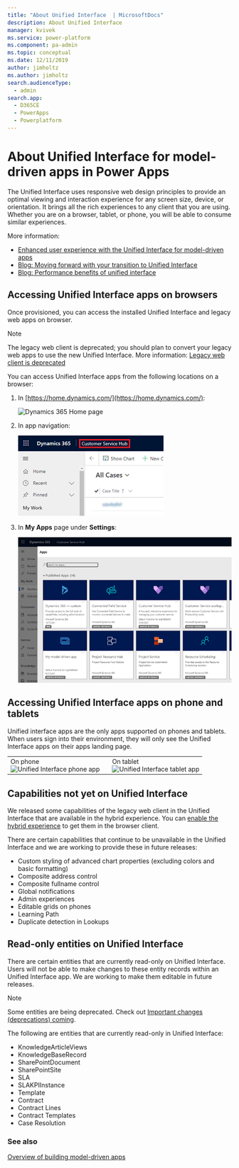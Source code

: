 ```yaml
---
title: "About Unified Interface  | MicrosoftDocs"
description: About Unified Interface
manager: kvivek
ms.service: power-platform
ms.component: pa-admin
ms.topic: conceptual
ms.date: 12/11/2019
author: jimholtz
ms.author: jimholtz
search.audienceType: 
  - admin
search.app: 
  - D365CE
  - PowerApps
  - Powerplatform
---
```

# About Unified Interface for model-driven apps in Power Apps 

The Unified Interface uses responsive web design principles to provide an optimal viewing and interaction experience for any screen size, device, or orientation. It brings all the rich experiences to any client that you are using. Whether you are on a browser, tablet, or phone, you will be able to consume similar experiences.

More information: 
- [Enhanced user experience with the Unified Interface for model-driven apps](https://docs.microsoft.com/powerapps/user/unified-interface)
- [Blog: Moving forward with your transition to Unified Interface](https://powerapps.microsoft.com/blog/moving-forward-with-your-transition-to-unified-interface/)
- [Blog: Performance benefits of unified interface](https://powerapps.microsoft.com/blog/performance-benefits-of-unified-interface/)

## Accessing Unified Interface apps on browsers

Once provisioned, you can access the installed Unified Interface and legacy web apps on browser.

> [!NOTE]
> The legacy web client is deprecated; you should plan to convert your legacy web apps to use the new Unified Interface. More information: [Legacy web client is deprecated](https://docs.microsoft.com/dynamics365/get-started/whats-new/customer-engagement/important-changes-coming#legacy-web-client-is-deprecated)


You can access Unified Interface apps from the following locations on a browser: 

1. In [https://home.dynamics.com/](https://home.dynamics.com/):

   ![Dynamics 365 Home page](media/uci-home-dynamics.png "Dynamics 365 Home page")

2. In app navigation:

   ![In app navigation](media/uci-in-app-navigation.png "In app navigation")

3. In **My Apps** page under **Settings**:

   ![Unified Interface apps on My Apps page](media/uci-my-apps-page.png "Unified Interface apps on My Apps page")

## Accessing Unified Interface apps on phone and tablets
Unified interface apps are the only apps supported on phones and tablets. When users sign into their environment, they will only see the Unified Interface apps on their apps landing page. 

|  | |  |
|---------|---------|---------|
|On phone <br/>![Unified Interface phone app](media/uci-app-phone.png "Unified Interface phone app")     |    |On tablet <br/>![Unified Interface tablet app](media/uci-app-tablet.png "Unified Interface tablet app")    |

## Capabilities not yet on Unified Interface

We released some capabilities of the legacy web client in the Unified Interface that are available in the hybrid experience. You can [enable the hybrid experience](enable-hybrid-experience.md) to get them in the browser client.

There are certain capabilities that continue to be unavailable in the Unified Interface and we are working to provide these in future releases:

-	Custom styling of advanced chart properties (excluding colors and basic formatting)
-	Composite address control
- Composite fullname control
-	Global notifications
-	Admin experiences
-	Editable grids on phones
-	Learning Path
- Duplicate detection in Lookups

## Read-only entities on Unified Interface

There are certain entities that are currently read-only on Unified Interface. Users will not be able to make changes to these entity records within an Unified Interface app. We are working to make them editable in future releases.

> [!NOTE]
> Some entities are being deprecated. Check out [Important changes (deprecations) coming](https://docs.microsoft.com/dynamics365/get-started/whats-new/customer-engagement/important-changes-coming#contracts-contract-line-items-and-contract-templates-entities-are-deprecated).

The following are entities that are currently read-only in Unified Interface:

- KnowledgeArticleViews
- KnowledgeBaseRecord
- SharePointDocument
- SharePointSite
- SLA
- SLAKPIInstance
- Template
- Contract
- Contract Lines
- Contract Templates
- Case Resolution

### See also
[Overview of building model-driven apps](https://docs.microsoft.com/powerapps/maker/model-driven-apps/model-driven-app-overview)
